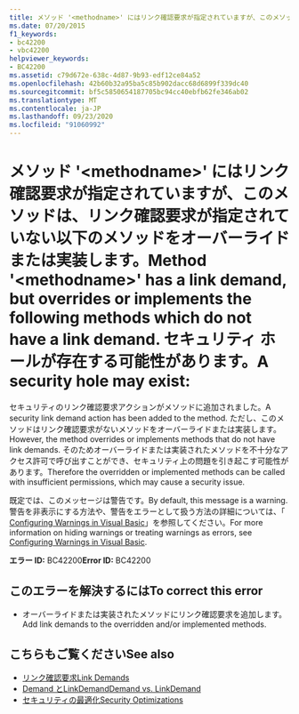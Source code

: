 ```yaml
---
title: メソッド '<methodname>' にはリンク確認要求が指定されていますが、このメソッドは、リンク確認要求が指定されていない以下のメソッドをオーバーライドまたは実装します。 セキュリティ ホールが存在する可能性があります。
ms.date: 07/20/2015
f1_keywords:
- bc42200
- vbc42200
helpviewer_keywords:
- BC42200
ms.assetid: c79d672e-638c-4d87-9b93-edf12ce84a52
ms.openlocfilehash: 42b60b32a95ba5c85b902dacc68d6899f339dc40
ms.sourcegitcommit: bf5c5850654187705bc94cc40ebfb62fe346ab02
ms.translationtype: MT
ms.contentlocale: ja-JP
ms.lasthandoff: 09/23/2020
ms.locfileid: "91060992"
---
```

# <a name="method-methodname-has-a-link-demand-but-overrides-or-implements-the-following-methods-which-do-not-have-a-link-demand-a-security-hole-may-exist"></a><span data-ttu-id="4e4cf-103">メソッド '\<methodname>' にはリンク確認要求が指定されていますが、このメソッドは、リンク確認要求が指定されていない以下のメソッドをオーバーライドまたは実装します。</span><span class="sxs-lookup"><span data-stu-id="4e4cf-103">Method '\<methodname>' has a link demand, but overrides or implements the following methods which do not have a link demand.</span></span> <span data-ttu-id="4e4cf-104">セキュリティ ホールが存在する可能性があります。</span><span class="sxs-lookup"><span data-stu-id="4e4cf-104">A security hole may exist:</span></span>

<span data-ttu-id="4e4cf-105">セキュリティのリンク確認要求アクションがメソッドに追加されました。</span><span class="sxs-lookup"><span data-stu-id="4e4cf-105">A security link demand action has been added to the method.</span></span> <span data-ttu-id="4e4cf-106">ただし、このメソッドはリンク確認要求がないメソッドをオーバーライドまたは実装します。</span><span class="sxs-lookup"><span data-stu-id="4e4cf-106">However, the method overrides or implements methods that do not have link demands.</span></span> <span data-ttu-id="4e4cf-107">そのためオーバーライドまたは実装されたメソッドを不十分なアクセス許可で呼び出すことができ、セキュリティ上の問題を引き起こす可能性があります。</span><span class="sxs-lookup"><span data-stu-id="4e4cf-107">Therefore the overridden or implemented methods can be called with insufficient permissions, which may cause a security issue.</span></span>  
  
 <span data-ttu-id="4e4cf-108">既定では、このメッセージは警告です。</span><span class="sxs-lookup"><span data-stu-id="4e4cf-108">By default, this message is a warning.</span></span> <span data-ttu-id="4e4cf-109">警告を非表示にする方法や、警告をエラーとして扱う方法の詳細については、「 [Configuring Warnings in Visual Basic](/visualstudio/ide/configuring-warnings-in-visual-basic)」を参照してください。</span><span class="sxs-lookup"><span data-stu-id="4e4cf-109">For more information on hiding warnings or treating warnings as errors, see [Configuring Warnings in Visual Basic](/visualstudio/ide/configuring-warnings-in-visual-basic).</span></span>  
  
 <span data-ttu-id="4e4cf-110">**エラー ID:** BC42200</span><span class="sxs-lookup"><span data-stu-id="4e4cf-110">**Error ID:** BC42200</span></span>  
  
## <a name="to-correct-this-error"></a><span data-ttu-id="4e4cf-111">このエラーを解決するには</span><span class="sxs-lookup"><span data-stu-id="4e4cf-111">To correct this error</span></span>  
  
- <span data-ttu-id="4e4cf-112">オーバーライドまたは実装されたメソッドにリンク確認要求を追加します。</span><span class="sxs-lookup"><span data-stu-id="4e4cf-112">Add link demands to the overridden and/or implemented methods.</span></span>  
  
## <a name="see-also"></a><span data-ttu-id="4e4cf-113">こちらもご覧ください</span><span class="sxs-lookup"><span data-stu-id="4e4cf-113">See also</span></span>

- [<span data-ttu-id="4e4cf-114">リンク確認要求</span><span class="sxs-lookup"><span data-stu-id="4e4cf-114">Link Demands</span></span>](../../framework/misc/link-demands.md)
- [<span data-ttu-id="4e4cf-115">Demand とLinkDemand</span><span class="sxs-lookup"><span data-stu-id="4e4cf-115">Demand vs. LinkDemand</span></span>](../../framework/misc/securing-wrapper-code.md#demand-vs-linkdemand)
- <span data-ttu-id="4e4cf-116">[セキュリティの最適化](/previous-versions/dotnet/netframework-4.0/ett3th5b(v=vs.100))</span><span class="sxs-lookup"><span data-stu-id="4e4cf-116">[Security Optimizations](/previous-versions/dotnet/netframework-4.0/ett3th5b(v=vs.100))</span></span>
